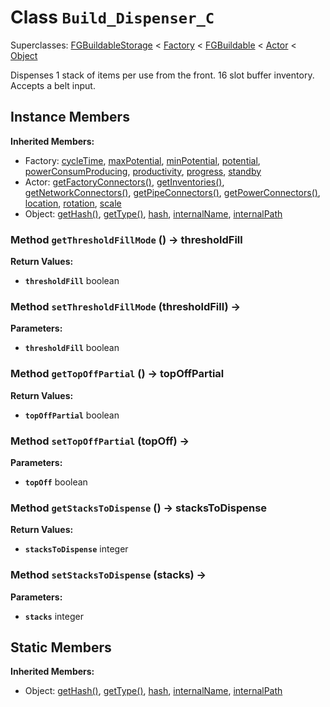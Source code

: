 # Class <code>Build_Dispenser_C</code>

Superclasses: <a href="FGBuildableStorage.md">FGBuildableStorage</a> < <a href="Factory.md">Factory</a> < <a href="FGBuildable.md">FGBuildable</a> < <a href="Actor.md">Actor</a> < <a href="Object.md">Object</a>

Dispenses 1 stack of items per use from the front. 16 slot buffer inventory. Accepts a belt input.
## Instance Members
<b>Inherited Members:</b>
- Factory: <a href="Factory.md#cycleTime">cycleTime</a>, <a href="Factory.md#maxPotential">maxPotential</a>, <a href="Factory.md#minPotential">minPotential</a>, <a href="Factory.md#potential">potential</a>, <a href="Factory.md#powerConsumProducing">powerConsumProducing</a>, <a href="Factory.md#productivity">productivity</a>, <a href="Factory.md#progress">progress</a>, <a href="Factory.md#standby">standby</a>
- Actor: <a href="Actor.md#getFactoryConnectors">getFactoryConnectors()</a>, <a href="Actor.md#getInventories">getInventories()</a>, <a href="Actor.md#getNetworkConnectors">getNetworkConnectors()</a>, <a href="Actor.md#getPipeConnectors">getPipeConnectors()</a>, <a href="Actor.md#getPowerConnectors">getPowerConnectors()</a>, <a href="Actor.md#location">location</a>, <a href="Actor.md#rotation">rotation</a>, <a href="Actor.md#scale">scale</a>
- Object: <a href="Object.md#getHash">getHash()</a>, <a href="Object.md#getType">getType()</a>, <a href="Object.md#hash">hash</a>, <a href="Object.md#internalName">internalName</a>, <a href="Object.md#internalPath">internalPath</a>
### Method <code>getThresholdFillMode</code> () → thresholdFill


<b>Return Values:</b>

- <code><b>thresholdFill</b></code> boolean

  
### Method <code>setThresholdFillMode</code> (thresholdFill) → 


<b>Parameters:</b>

- <code><b>thresholdFill</b></code> boolean

  
### Method <code>getTopOffPartial</code> () → topOffPartial


<b>Return Values:</b>

- <code><b>topOffPartial</b></code> boolean

  
### Method <code>setTopOffPartial</code> (topOff) → 


<b>Parameters:</b>

- <code><b>topOff</b></code> boolean

  
### Method <code>getStacksToDispense</code> () → stacksToDispense


<b>Return Values:</b>

- <code><b>stacksToDispense</b></code> integer

  
### Method <code>setStacksToDispense</code> (stacks) → 


<b>Parameters:</b>

- <code><b>stacks</b></code> integer

  
## Static Members
<b>Inherited Members:</b>
- Object: <a href="Object.md#getHash">getHash()</a>, <a href="Object.md#getType">getType()</a>, <a href="Object.md#hash">hash</a>, <a href="Object.md#internalName">internalName</a>, <a href="Object.md#internalPath">internalPath</a>